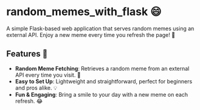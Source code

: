 # random_memes_with_flask 😄

A simple Flask-based web application that serves random memes using an external API. Enjoy a new meme every time you refresh the page! 🎉

## Features 🚀

- **Random Meme Fetching**: Retrieves a random meme from an external API every time you visit. 🤩  
- **Easy to Set Up**: Lightweight and straightforward, perfect for beginners and pros alike. 💡  
- **Fun & Engaging**: Bring a smile to your day with a new meme on each refresh. 😂  